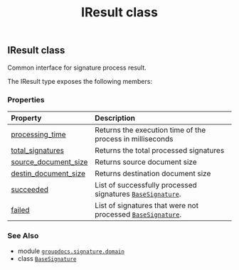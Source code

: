 ﻿---
title: IResult class
second_title: GroupDocs.Signature for Python via .NET API References
description: 
type: docs
url: /python-net/groupdocs.signature.domain/iresult/
is_root: false
weight: 210
---

## IResult class

Common interface for signature process result.



The IResult type exposes the following members:

### Properties
| Property | Description |
| :- | :- |
| [processing_time](/signature/python-net/groupdocs.signature.domain/iresult/processing_time) | Returns the execution time of the process in milliseconds |
| [total_signatures](/signature/python-net/groupdocs.signature.domain/iresult/total_signatures) | Returns the total processed signatures |
| [source_document_size](/signature/python-net/groupdocs.signature.domain/iresult/source_document_size) | Returns source document size |
| [destin_document_size](/signature/python-net/groupdocs.signature.domain/iresult/destin_document_size) | Returns destination document size |
| [succeeded](/signature/python-net/groupdocs.signature.domain/iresult/succeeded) | List of successfully processed signatures [`BaseSignature`](/signature/python-net/groupdocs.signature.domain/basesignature). |
| [failed](/signature/python-net/groupdocs.signature.domain/iresult/failed) | List of signatures that were not processed [`BaseSignature`](/signature/python-net/groupdocs.signature.domain/basesignature). |



### See Also
* module [`groupdocs.signature.domain`](..)
* class [`BaseSignature`](/signature/python-net/groupdocs.signature.domain/basesignature)
